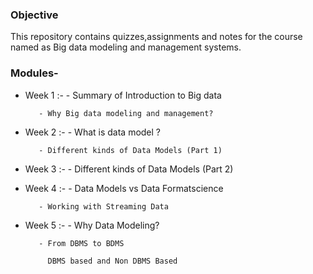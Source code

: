 ### Objective 
This repository contains quizzes,assignments and notes for the course named as Big data modeling and management systems. 

### Modules-
- Week 1 :-
         - Summary of Introduction to Big data 

         - Why Big data modeling and management?

- Week 2 :-
         - What is data model ?

         - Different kinds of Data Models (Part 1)

- Week 3 :-
         - Different kinds of Data Models (Part 2)

- Week 4 :-
         - Data Models vs Data Formatscience

         - Working with Streaming Data

- Week 5 :-
         - Why Data Modeling? 

         - From DBMS to BDMS

           DBMS based and Non DBMS Based
         
